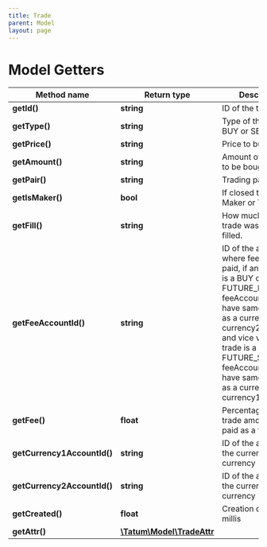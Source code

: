```yaml
---
title: Trade
parent: Model
layout: page
---
```


# Model Getters

Method name | Return type | Description | Notes
------------ | ------------- | ------------- | -------------
**getId()** | **string** | ID of the trade | [optional]
**getType()** | **string** | Type of the trade, BUY or SELL | [optional]
**getPrice()** | **string** | Price to buy / sell | [optional]
**getAmount()** | **string** | Amount of the trade to be bought / sold | [optional]
**getPair()** | **string** | Trading pair | [optional]
**getIsMaker()** | **bool** | If closed trade was Maker or Taker trade | [optional]
**getFill()** | **string** | How much of the trade was already filled. | [optional]
**getFeeAccountId()** | **string** | ID of the account where fee will be paid, if any. If trade is a BUY or FUTURE_BUY type, feeAccountId must have same currency as a currency of currency2AccountId, and vice versa if trade is a SELL or FUTURE_SELL type, feeAccountId must have same currency as a currency of currency1AccountId. | [optional]
**getFee()** | **float** | Percentage of the trade amount to be paid as a fee. | [optional]
**getCurrency1AccountId()** | **string** | ID of the account of the currenc 1 trade currency | [optional]
**getCurrency2AccountId()** | **string** | ID of the account of the currenc 2 trade currency | [optional]
**getCreated()** | **float** | Creation date, UTC millis | [optional]
**getAttr()** | [**\Tatum\Model\TradeAttr**](../TradeAttr) |  | [optional]

